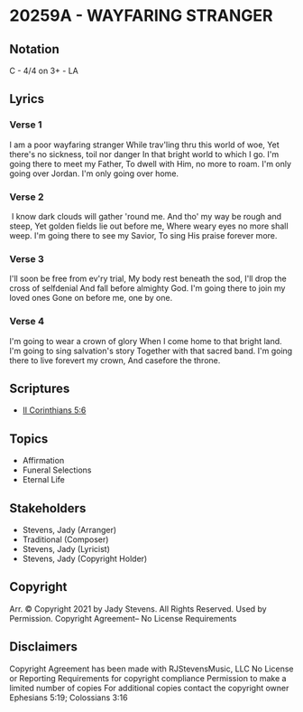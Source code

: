 # 20259A - WAYFARING STRANGER

## Notation

C - 4/4 on 3+ - LA

## Lyrics

### Verse 1

I am a poor wayfaring stranger While trav'ling thru this world of woe, Yet there's no sickness, toil nor danger In that bright world to which I go. I'm going there to meet my Father, To dwell with Him, no more to roam. I'm only going over Jordan. I'm only going over home.



### Verse 2

 I know dark clouds will gather 'round me. And tho' my way be rough and steep, Yet golden fields lie out before me, Where weary eyes no more shall weep. I'm going there to see my Savior, To sing His praise forever more.

### Verse 3

I'll soon be free from ev'ry trial, My body rest beneath the sod, I'll drop the cross of selfdenial And fall before almighty God. I'm going there to join my loved ones Gone on before me, one by one. 



### Verse 4

I'm going to wear a crown of glory When I come home to that bright land. I'm going to sing salvation's story Together with that sacred band. I'm going there to live forevert my crown, And casefore the throne.




## Scriptures

- [II Corinthians 5:6](https://www.biblegateway.com/passage/?search=II%20Corinthians%205%3A6)

## Topics

- Affirmation
- Funeral Selections
- Eternal Life

## Stakeholders

- Stevens, Jady (Arranger)
- Traditional (Composer)
- Stevens, Jady (Lyricist)
- Stevens, Jady (Copyright Holder)

## Copyright

Arr. © Copyright 2021 by Jady Stevens. All Rights Reserved. Used by Permission.
Copyright Agreement– No License Requirements

## Disclaimers

Copyright Agreement has been made with RJStevensMusic, LLC
No License or Reporting Requirements for copyright compliance
Permission to make a limited number of copies For additional copies contact the copyright owner	
Ephesians 5:19; Colossians 3:16

